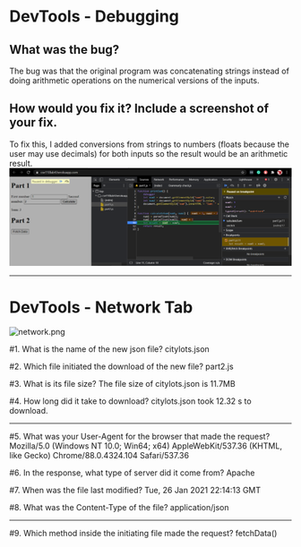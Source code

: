# DevTools - Debugging

## What was the bug?
The bug was that the original program was concatenating strings instead of doing arithmetic operations on the numerical versions of the inputs.

## How would you fix it? Include a screenshot of your fix.
To fix this, I added conversions from strings to numbers (floats because the user may use decimals) for both inputs so the result would be an arithmetic result.
![fix.png](fix.png)


---

# DevTools - Network Tab

![network.png](network.png)

#1. What is the name of the new json file?
citylots.json

#2. Which file initiated the download of the new file?
part2.js

#3. What is its file size?
The file size of citylots.json is 11.7MB

#4. How long did it take to download?
citylots.json took 12.32 s to download.

---

#5. What was your User-Agent for the browser that made the request?
Mozilla/5.0 (Windows NT 10.0; Win64; x64) AppleWebKit/537.36 (KHTML, like Gecko) Chrome/88.0.4324.104 Safari/537.36

#6. In the response, what type of server did it come from?
Apache

#7. When was the file last modified?
Tue, 26 Jan 2021 22:14:13 GMT

#8. What was the Content-Type of the file?
application/json

---

#9. Which method inside the initiating file made the request?
fetchData()

